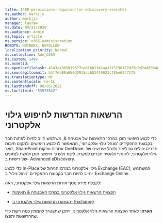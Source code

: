 ```yaml
---
title: 1489-permissions-required-for-ediscovery-searches
ms.author: markjjo
author: markjjo
manager: lauraw
ms.date: 04/21/2020
ms.audience: Admin
ms.topic: article
ms.service: o365-administration
ROBOTS: NOINDEX, NOFOLLOW
localization_priority: Normal
ms.collection: Adm_O365
ms.custom: 1489
ms.assetid: ''
ms.openlocfilehash: 4343a43b5019877ce01601f4baa13f3290177d25e0d24d6034858205966f5f35
ms.sourcegitcommit: b5f7da89a650d2915dc652449623c78be6247175
ms.translationtype: MT
ms.contentlocale: he-IL
ms.lasthandoff: 08/05/2021
ms.locfileid: "53973842"
---
```

# <a name="permissions-required-for-ediscovery-searches"></a>הרשאות הנדרשות לחיפוש גילוי אלקטרוני

כדי לבצע חיפושי תוכן במרכז התאימות של אבטחה &, משתמש חייב להיות לפחות חבר בקבוצת התפקידים 'מנהל גילוי אלקטרוני', המאפשר לו לבצע חיפושים ולמקום תיבות דואר, SharePoint אתרים ומיקום OneDrive. חברים יכולים גם ליצור ולנהל אירועים של גילוי אלקטרוני, להוסיף ולהסיר חברים למקרה, ליצור ולערוך חיפושי תוכן ולגשת לנתונים של רישיות ב- Advanced eDiscovery.

כדי לבצע In-Place גילוי אלקטרוני במרכז הניהול של Exchange (EAC), המשתמש חייב להיות חבר בקבוצת התפקידים 'ניהול גילוי' ב- Exchange Online.

לקבלת מידע נוסף אודות הרשאות גילוי אלקטרוני, ראה: 

- [הקצאת הרשאות גילוי אלקטרוני במרכז האבטחה & תאימות](https://docs.microsoft.com/microsoft-365/compliance/assign-ediscovery-permissions)

- [הקצאת הרשאות גילוי אלקטרוני ב- Exchange](https://docs.microsoft.com/exchange/security-and-compliance/in-place-ediscovery/assign-ediscovery-permissions)

**הערה:** לאחר הקצאת הרשאות גילוי אלקטרוני, ייתכן שתצטרך להמתין כמה דקות כדי שההרשאות יתפצו.
